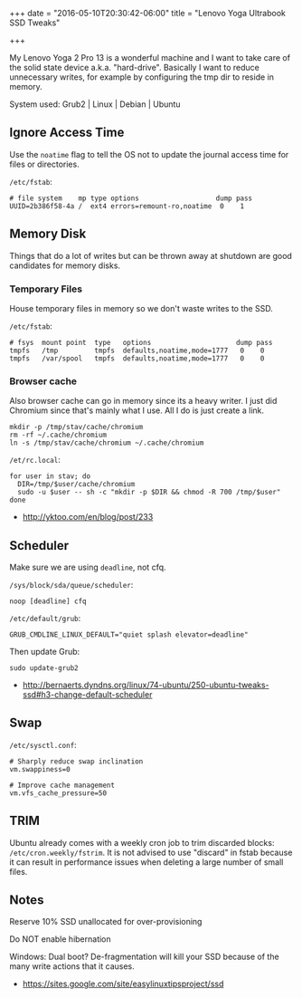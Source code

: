 +++
date = "2016-05-10T20:30:42-06:00"
title = "Lenovo Yoga Ultrabook SSD Tweaks"

+++

My Lenovo Yoga 2 Pro 13 is a wonderful machine and I want to take care of the
solid state device a.k.a. "hard-drive".  Basically I want to reduce unnecessary
writes, for example by configuring the tmp dir to reside in memory.

System used: Grub2 | Linux | Debian | Ubuntu

## Ignore Access Time

Use the `noatime` flag to tell the OS not to update the journal access time for
files or directories.

`/etc/fstab`:

    # file system    mp type options                   dump pass
    UUID=2b386f58-4a /  ext4 errors=remount-ro,noatime  0    1

## Memory Disk

Things that do a lot of writes but can be thrown away at shutdown are good
candidates for memory disks.

### Temporary Files

House temporary files in memory so we don't waste writes to the SSD.

`/etc/fstab`:

    # fsys  mount point  type   options                     dump pass
    tmpfs   /tmp         tmpfs  defaults,noatime,mode=1777   0    0
    tmpfs   /var/spool   tmpfs  defaults,noatime,mode=1777   0    0

### Browser cache

Also browser cache can go in memory since its a heavy writer.  I just did
Chromium since that's mainly what I use.  All I do is just create a link.

    mkdir -p /tmp/stav/cache/chromium
    rm -rf ~/.cache/chromium
    ln -s /tmp/stav/cache/chromium ~/.cache/chromium

`/et/rc.local`:

    for user in stav; do
      DIR=/tmp/$user/cache/chromium
      sudo -u $user -- sh -c "mkdir -p $DIR && chmod -R 700 /tmp/$user"
    done

* http://yktoo.com/en/blog/post/233

## Scheduler

Make sure we are using `deadline`, not cfq.

`/sys/block/sda/queue/scheduler`:

    noop [deadline] cfq

`/etc/default/grub`:

    GRUB_CMDLINE_LINUX_DEFAULT="quiet splash elevator=deadline"

Then update Grub:

    sudo update-grub2

* http://bernaerts.dyndns.org/linux/74-ubuntu/250-ubuntu-tweaks-ssd#h3-change-default-scheduler

## Swap

`/etc/sysctl.conf`:

    # Sharply reduce swap inclination
    vm.swappiness=0

    # Improve cache management
    vm.vfs_cache_pressure=50

## TRIM

Ubuntu already comes with a weekly cron job to trim discarded blocks:
`/etc/cron.weekly/fstrim`.  It is not advised to use "discard" in fstab because
it can result in performance issues when deleting a large number of small files.

## Notes

Reserve 10% SSD unallocated for over-provisioning

Do NOT enable hibernation

Windows: Dual boot? De-fragmentation will kill your SSD because of the many
write actions that it causes.

* https://sites.google.com/site/easylinuxtipsproject/ssd

